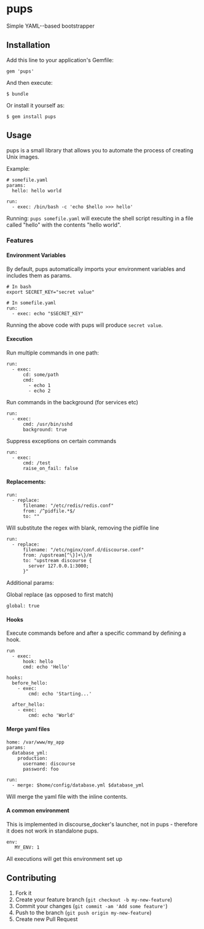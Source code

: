 # pups

Simple YAML--based bootstrapper

## Installation

Add this line to your application's Gemfile:

    gem 'pups'

And then execute:

    $ bundle

Or install it yourself as:

    $ gem install pups

## Usage

pups is a small library that allows you to automate the process of creating Unix images.

Example:

```
# somefile.yaml
params:
  hello: hello world

run:
  - exec: /bin/bash -c 'echo $hello >>> hello'
```

Running: `pups somefile.yaml` will execute the shell script resulting in a file called "hello" with the contents "hello world".

### Features

#### Environment Variables

By default, pups automatically imports your environment variables and includes them as params.

```
# In bash
export SECRET_KEY="secret value"

# In somefile.yaml
run:
  - exec: echo "$SECRET_KEY"
```

Running the above code with pups will produce `secret value`.

#### Execution

Run multiple commands in one path:

```
run:
  - exec:
      cd: some/path
      cmd:
        - echo 1
        - echo 2
```

Run commands in the background (for services etc)

```
run:
  - exec:
      cmd: /usr/bin/sshd
      background: true
```

Suppress exceptions on certain commands

```
run:
  - exec:
      cmd: /test
      raise_on_fail: false
```

#### Replacements:

```
run:
  - replace:
      filename: "/etc/redis/redis.conf"
      from: /^pidfile.*$/
      to: ""
```

Will substitute the regex with blank, removing the pidfile line

```
run:
  - replace:
      filename: "/etc/nginx/conf.d/discourse.conf"
      from: /upstream[^\}]+\}/m
      to: "upstream discourse {
        server 127.0.0.1:3000;
      }"
```

Additional params:

Global replace (as opposed to first match)
```
global: true
```

#### Hooks

Execute commands before and after a specific command by defining a hook.

```
run
  - exec:
      hook: hello
      cmd: echo 'Hello'

hooks:
  before_hello:
    - exec:
        cmd: echo 'Starting...'

  after_hello:
    - exec:
        cmd: echo 'World'
```

#### Merge yaml files

```
home: /var/www/my_app
params:
  database_yml:
    production:
      username: discourse
      password: foo

run:
  - merge: $home/config/database.yml $database_yml

```

Will merge the yaml file with the inline contents.

#### A common environment

This is implemented in discourse_docker's launcher, not in pups - therefore it does not work in standalone pups.

```
env:
   MY_ENV: 1
```

All executions will get this environment set up


## Contributing

1. Fork it
2. Create your feature branch (`git checkout -b my-new-feature`)
3. Commit your changes (`git commit -am 'Add some feature'`)
4. Push to the branch (`git push origin my-new-feature`)
5. Create new Pull Request
